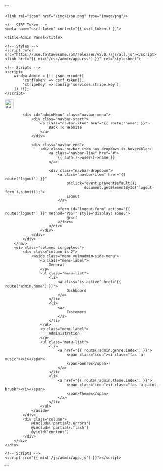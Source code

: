 ´´´
<!DOCTYPE html>
<html lang="en">
<head>
    <meta charset="utf-8">
    <meta http-equiv="X-UA-Compatible" content="IE=edge">
    <meta name="viewport" content="width=device-width, initial-scale=1">

    <link rel="icon" href="/img/icon.png" type="image/png"/>

    <!-- CSRF Token -->
    <meta name="csrf-token" content="{{ csrf_token() }}">

    <title>Admin Panel</title>

    <!-- Styles -->
    <script defer src="https://use.fontawesome.com/releases/v5.0.7/js/all.js"></script>
    <link href="{{ mix('/css/admin/app.css') }}" rel="stylesheet">

    <!-- Scripts -->
    <script>
        window.Admin = {!! json_encode([
            'csrfToken' => csrf_token(),
            'stripeKey' => config('services.stripe.key'),
        ]) !!};
    </script>
</head>
<body>
    <div id="vulmadmin">
        <nav class="navbar is-dark">
            <div class="navbar-brand">
                <a class="navbar-item" href="{{ route('admin.home') }}">
                    <img src="/img/logo-nav.svg" alt="Admin Backoffice" height="28">
                </a>
                <div class="navbar-burger burger" data-target="adminMenu">
                    <span></span>
                    <span></span>
                    <span></span>
                </div>
            </div>

            <div id="adminMenu" class="navbar-menu">
                <div class="navbar-start">
                    <a class="navbar-item" href="{{ route('home') }}">
                        Back To Website
                    </a>
                </div>

                <div class="navbar-end">
                    <div class="navbar-item has-dropdown is-hoverable">
                        <a class="navbar-link" href="#">
                            {{ auth()->user()->name }}
                        </a>

                        <div class="navbar-dropdown">
                            <a class="navbar-item" href="{{ route('logout') }}"
                                onclick="event.preventDefault();
                                        document.getElementById('logout-form').submit();">
                                Logout
                            </a>

                            <form id="logout-form" action="{{ route('logout') }}" method="POST" style="display: none;">
                                @csrf
                            </form>
                        </div>
                    </div>
                </div>
            </div>
        </nav>
        <div class="columns is-gapless">
            <div class="column is-2">
                <aside class="menu vulmadmin-side-menu">
                    <p class="menu-label">
                        General
                    </p>
                    <ul class="menu-list">
                        <li>
                            <a class="is-active" href="{{ route('admin.home') }}">
                                Dashboard
                            </a>
                        </li>
                        <li>
                            <a>
                                Customers
                            </a>
                        </li>
                    </ul>
                    <p class="menu-label">
                        Administration
                    </p>
                    <ul class="menu-list">
                        <li>
                            <a href="{{ route('admin.genre.index') }}">
                                <span class="icon"><i class="fas fa-music"></i></span>
                                <span>Genres</span>
                            </a>
                        </li>
                        <li>
                            <a href="{{ route('admin.theme.index') }}">
                                <span class="icon"><i class="fas fa-paint-brush"></i></span>
                                <span>Themes</span>
                            </a>
                        </li>
                    </ul>
                </aside>
            </div>
            <div class="column">
                @include('partials.errors')
                @include('partials.flash')
                @yield('content')
            </div>
        </div>
    </div>

    <!-- Scripts -->
    <script src="{{ mix('/js/admin/app.js') }}"></script>
</body>
</html>
´´´
